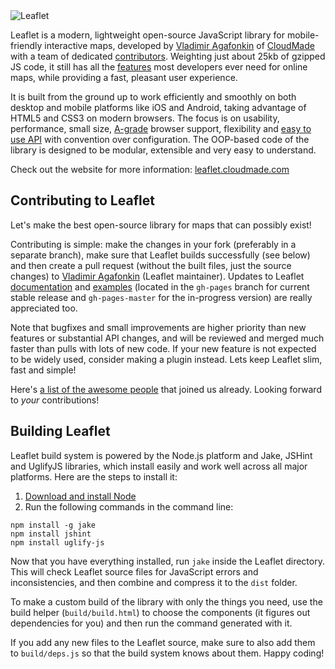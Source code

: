 <img src="http://leaflet.cloudmade.com/docs/images/logo.png" alt="Leaflet" />

Leaflet is a modern, lightweight open-source JavaScript library for mobile-friendly interactive maps, developed by [Vladimir Agafonkin](http://agafonkin.com/en) of [CloudMade](http://cloudmade.com) with a team of dedicated [contributors](https://github.com/CloudMade/Leaflet/graphs/contributors). Weighting just about 25kb of gzipped JS code, it still has all the [features](http://leaflet.cloudmade.com/features.html) most developers ever need for online maps, while providing a fast, pleasant user experience.

It is built from the ground up to work efficiently and smoothly on both desktop and mobile platforms like iOS and Android,  taking advantage of HTML5 and CSS3 on modern browsers. The focus is on usability, performance, small size, [A-grade](http://developer.yahoo.com/yui/articles/gbs/) browser support, flexibility and [easy to use API](http://leaflet.cloudmade.com/reference.html) with convention over configuration. The OOP-based code of the library is designed to be modular, extensible and very easy to understand.

Check out the website for more information: [leaflet.cloudmade.com](http://leaflet.cloudmade.com)

## Contributing to Leaflet
Let's make the best open-source library for maps that can possibly exist!

Contributing is simple: make the changes in your fork (preferably in a separate branch), make sure that Leaflet builds successfully (see below) and then create a pull request (without the built files, just the source changes) to [Vladimir Agafonkin](http://github.com/mourner) (Leaflet maintainer). Updates to Leaflet [documentation](http://leaflet.cloudmade.com/reference.html) and [examples](http://leaflet.cloudmade.com/examples.html) (located in the `gh-pages` branch for current stable release and `gh-pages-master` for the in-progress version) are really appreciated too.

Note that bugfixes and small improvements are higher priority than new features or substantial API changes, and will be reviewed and merged much faster than pulls with lots of new code. If your new feature is not expected to be widely used, consider making a plugin instead. Lets keep Leaflet slim, fast and simple!

Here's [a list of the awesome people](http://github.com/CloudMade/Leaflet/contributors) that joined us already. Looking forward to _your_ contributions!

## Building Leaflet
Leaflet build system is powered by the Node.js platform and Jake, JSHint and UglifyJS libraries, which install easily and work well across all major platforms. Here are the steps to install it:

 1. [Download and install Node](http://nodejs.org)
 2. Run the following commands in the command line:

 ```
 npm install -g jake
 npm install jshint
 npm install uglify-js
 ```

Now that you have everything installed, run `jake` inside the Leaflet directory. This will check Leaflet source files for JavaScript errors and inconsistencies, and then combine and compress it to the `dist` folder.

To make a custom build of the library with only the things you need, use the build helper (`build/build.html`) to choose the components (it figures out dependencies for you) and then run the command generated with it.

If you add any new files to the Leaflet source, make sure to also add them to `build/deps.js` so that the build system knows about them. Happy coding!

